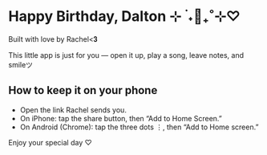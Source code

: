 # Happy Birthday, Dalton ⊹ ࣪ ˖🍰₊˚⊹♡

Built with love by Rachel<𝟑

This little app is just for you — open it up, play a song, leave notes, and smileツ

## How to keep it on your phone
- Open the link Rachel sends you.
- On iPhone: tap the share button, then “Add to Home Screen.”
- On Android (Chrome): tap the three dots ⋮, then “Add to Home screen.”

Enjoy your special day ♡
